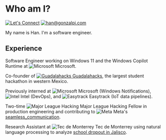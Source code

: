 # Who am I?

[![Let's Connect](https://shields.io/badge/let's%20connect!-blue?logo=linkedin&style=for-the-badge)](https://www.linkedin.com/in/hanrodz/)
[![han@gonzalpi.com](https://shields.io/badge/%F0%9F%93%AC%20hi@hanrodz.com-beige?style=for-the-badge)](mailto:hi@hanrodz.com)

My name is Han. I'm a software engineer.

## Experience

Software Engineer working on Windows 11 and the Windows Copilot Runtime at ![Microsoft](logos/msft.png) Microsoft.

Co-founder of [![Guadalahacks](logos/guadalahacks.png) Guadalahacks](https://guadalahacks.com), the largest student hackathon in western Mexico.

Previously interned at ![Microsoft](logos/msft.png) Microsoft (Windows Notifications), ![Intel](logos/intel.png) Intel (DevOps), and ![Easytrack](logos/easytrack.png) Easytrack (IoT data pipelines).

Two-time ![Major League Hacking](logos/mlh.png) Major League Hacking Fellow in production engineering and contributing to ![Meta](logos/meta.png) Meta's [seamless_communication](https://github.com/facebookresearch/seamless_communication).

Research Assistant at ![Tec de Monterrey](logos/tec.png) Tec de Monterrey using natural language processing to analyze [school dropout in Jalisco](https://fairlac.iadb.org/en/piloto/abandono-escolar-jalisco).
